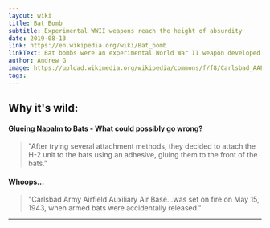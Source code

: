 ```yaml
---
layout: wiki
title: Bat Bomb
subtitle: Experimental WWII weapons reach the height of absurdity
date: 2019-08-13
link: https://en.wikipedia.org/wiki/Bat_bomb
linkText: Bat bombs were an experimental World War II weapon developed by the United States. The bomb consisted of a bomb-shaped casing with over a thousand compartments, each containing a hibernating Mexican free-tailed bat with a small, timed incendiary bomb attached.
author: Andrew G
image: https://upload.wikimedia.org/wikipedia/commons/f/f8/Carlsbad_AAF_Fire_after_Bat_Bomb_Accident.jpg
tags:
---
```


## Why it's wild:
#### Glueing Napalm to Bats - What could possibly go wrong?
> "After trying several attachment methods, they decided to attach the H-2 unit to the bats using an adhesive, gluing them to the front of the bats."

#### Whoops...
>   "Carlsbad Army Airfield Auxiliary Air Base...was set on fire on May 15, 1943, when armed bats were accidentally released."

---